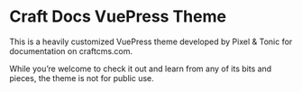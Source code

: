 # Craft Docs VuePress Theme

This is a heavily customized VuePress theme developed by Pixel & Tonic for documentation on craftcms.com.

While you’re welcome to check it out and learn from any of its bits and pieces, the theme is not for public use.
